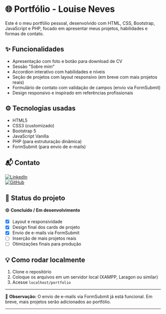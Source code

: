 # 🌐 Portfólio - Louise Neves

Este é o meu portfólio pessoal, desenvolvido com HTML, CSS, Bootstrap, JavaScript e PHP, focado em apresentar meus projetos, habilidades e formas de contato.

## ✨ Funcionalidades

- Apresentação com foto e botão para download de CV
- Sessão "Sobre mim"
- Accordion interativo com habilidades e níveis
- Seção de projetos com layout responsivo (em breve com mais projetos reais)
- Formulário de contato com validação de campos (envio via FormSubmit)
- Design responsivo e inspirado em referências profissionais

## ⚙ Tecnologias usadas

- HTML5
- CSS3 (customizado)
- Bootstrap 5
- JavaScript Vanilla
- PHP (para estruturação dinâmica)
- FormSubmit (para envio de e-mails)

## 📬 Contato

[![LinkedIn](https://img.shields.io/badge/-LinkedIn-blue?logo=linkedin&logoColor=white)](https://linkedin.com/in/louiseneves)  
[![GitHub](https://img.shields.io/badge/-GitHub-181717?logo=github&logoColor=white)](https://github.com/louiseneves)

## 🚀 Status do projeto

🟢 **Concluído / Em desenvolvimento**  
- [x] Layout e responsividade
- [x] Design final dos cards de projeto
- [x] Envio de e-mails via FormSubmit
- [ ] Inserção de mais projetos reais
- [ ] Otimizações finais para produção

## 💡 Como rodar localmente

1. Clone o repositório
2. Coloque os arquivos em um servidor local (XAMPP, Laragon ou similar)
3. Acesse `localhost/portfolio`

---

📌 **Observação:** O envio de e-mails via FormSubmit já está funcional. Em breve, mais projetos serão adicionados ao portfólio.

---
